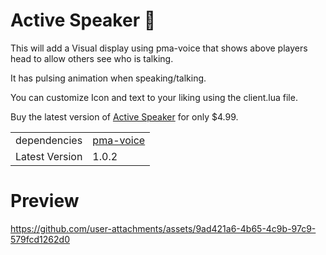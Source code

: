 # Active Speaker :microphone:

This will add a Visual display using pma-voice that shows above players head to allow others see who is talking.

It has pulsing animation when speaking/talking.

You can customize Icon and text to your liking using the client.lua file.

Buy the latest version of [Active Speaker](https://store.ragecity.online/package/active-speaker) for only $4.99.

|                             |                    |
|-----------------------------|--------------------|
| dependencies | [pma-voice](https://github.com/AvarianKnight/pma-voice)       |
| Latest Version | 1.0.2       |



# Preview
https://github.com/user-attachments/assets/9ad421a6-4b65-4c9b-97c9-579fcd1262d0


